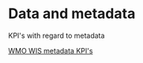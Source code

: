 # Data and metadata

KPI's with regard to metadata

[WMO WIS metadata KPI's ](https://community.wmo.int/en/activity-areas/wis/wis-metadata-kpis)


